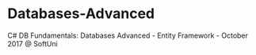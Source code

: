 # Databases-Advanced
C# DB Fundamentals: Databases Advanced - Entity Framework - October 2017 @ SoftUni 
